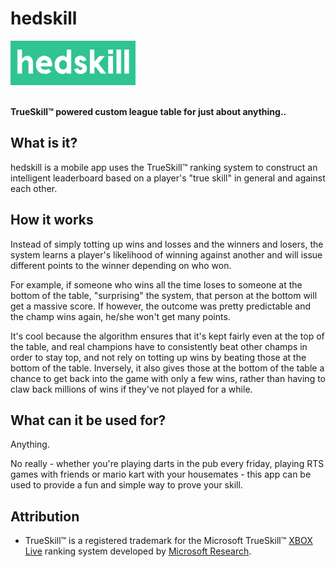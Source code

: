 # hedskill

<img src="./assets/images/logo.png" alt="drawing" width="200"/>
<br>
<br>

**TrueSkill™ powered custom league table for just about anything..**

## What is it?
hedskill is a mobile app uses the TrueSkill™ ranking system to construct an intelligent leaderboard based on a player's "true skill" in general and against each other. 

## How it works

Instead of simply totting up wins and losses and the winners and losers, the system learns a player's likelihood of winning against another and will issue different points to the winner depending on who won.

For example, if someone who wins all the time loses to someone at the bottom of the table, "surprising" the system, that person at the bottom will get a massive score. If however, the outcome was pretty predictable and the champ wins again, he/she won't get many points.

It's cool because the algorithm ensures that it's kept fairly even at the top of the table, and real champions have to consistently beat other champs in order to stay top, and not rely on totting up wins by beating those at the bottom of the table. Inversely, it also gives those at the bottom of the table a chance to get back into the game with only a few wins, rather than having to claw back millions of wins if they've not played for a while.

## What can it be used for?

Anything.

No really - whether you're playing darts in the pub every friday, playing RTS games with friends or mario kart with your housemates - this app can be used to provide a fun and simple way to prove your skill.


## Attribution

- TrueSkill™ is a registered trademark for the Microsoft TrueSkill™ [XBOX Live](http://www.xbox.com/live) ranking system developed by [Microsoft Research](https://www.microsoft.com/en-us/research). 

